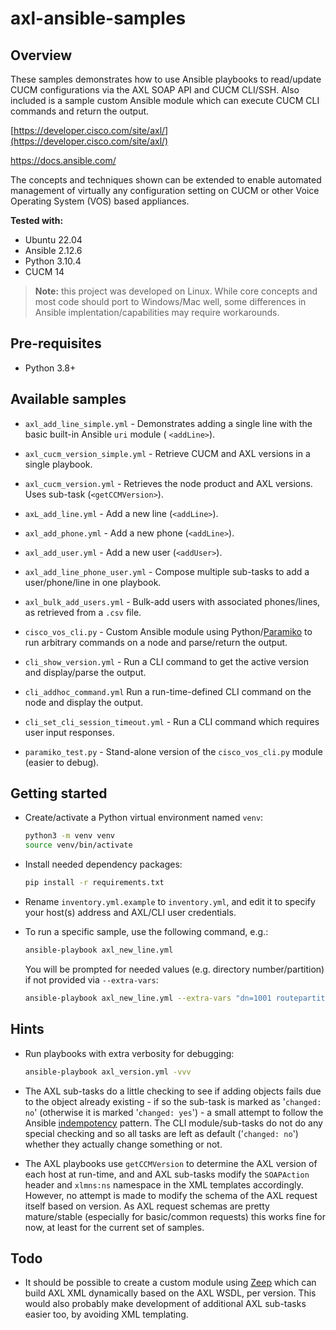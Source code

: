 # axl-ansible-samples

## Overview

These samples demonstrates how to use Ansible playbooks to read/update CUCM configurations via the AXL SOAP API and CUCM CLI/SSH.  Also included is a sample custom Ansible module which can execute CUCM CLI commands and return the output.

[https://developer.cisco.com/site/axl/](https://developer.cisco.com/site/axl/)

https://docs.ansible.com/

The concepts and techniques shown can be extended to enable automated management of virtually any configuration setting on CUCM or other Voice Operating System (VOS) based appliances.

**Tested with:**

- Ubuntu 22.04
- Ansible 2.12.6
- Python 3.10.4
- CUCM 14

> **Note:** this project was developed on Linux.  While core concepts and most code should port to Windows/Mac well, some differences in Ansible implentation/capabilities may require workarounds.

## Pre-requisites

* Python 3.8+

## Available samples

* `axl_add_line_simple.yml` - Demonstrates adding a single line with the basic built-in Ansible `uri` module ( `<addLine>`).

* `axl_cucm_version_simple.yml` - Retrieve CUCM and AXL versions in a single playbook.

* `axl_cucm_version.yml` - Retrieves the node product and AXL versions.  Uses sub-task (`<getCCMVersion>`).

* `axL_add_line.yml` - Add a new line (`<addLine>`).

* `axl_add_phone.yml` - Add a new phone (`<addLine>`).

* `axl_add_user.yml` - Add a new user (`<addUser>`).

* `axl_add_line_phone_user.yml` - Compose multiple sub-tasks to add a user/phone/line in one playbook.

* `axl_bulk_add_users.yml` - Bulk-add users with associated phones/lines, as retrieved from a `.csv` file.
 
* `cisco_vos_cli.py` - Custom Ansible module using Python/[Paramiko](https://www.paramiko.org/) to run arbitrary commands on a node and parse/return the output.

* `cli_show_version.yml` - Run a CLI command to get the active version and display/parse the output.

* `cli_addhoc_command.yml` Run a run-time-defined CLI command on the node and display the output.

* `cli_set_cli_session_timeout.yml` - Run a CLI command which requires user input responses.

* `paramiko_test.py` - Stand-alone version of the `cisco_vos_cli.py` module (easier to debug).

## Getting started

* Create/activate a Python virtual environment named `venv`:

  ```bash
  python3 -m venv venv
  source venv/bin/activate
  ```
* Install needed dependency packages:

  ```bash
  pip install -r requirements.txt
  ```

* Rename `inventory.yml.example` to `inventory.yml`, and edit it to specify your host(s) address and AXL/CLI user credentials.

* To run a specific sample, use the following command, e.g.:

  ```bash
  ansible-playbook axl_new_line.yml
  ```

  You will be prompted for needed values (e.g. directory number/partition) if not provided via `--extra-vars`:

  ```bash
  ansible-playbook axl_new_line.yml --extra-vars "dn=1001 routepartition=''"
  ```
    
 ## Hints

* Run playbooks with extra verbosity for debugging:

  ```bash
  ansible-playbook axl_version.yml -vvv
  ```

* The AXL sub-tasks do a little checking to see if adding objects fails due to the object already existing - if so the sub-task is marked as '`changed: no`' (otherwise it is marked '`changed: yes`') - a small attempt to follow the Ansible [indempotency](https://docs.ansible.com/ansible/latest/reference_appendices/glossary.html) pattern.  The CLI module/sub-tasks do not do any special checking and so all tasks are left as default ('`changed: no`') whether they actually change something or not.

* The AXL playbooks use `getCCMVersion` to determine the AXL version of each host at run-time, and and AXL sub-tasks modify the `SOAPAction` header and `xlmns:ns` namespace in the XML templates accordingly.  However, no attempt is made to modify the schema of the AXL request itself based on version.  As AXL request schemas are pretty mature/stable (especially for basic/common requests) this works fine for now, at least for the current set of samples.

## Todo

* It should be possible to create a custom module using [Zeep](https://docs.python-zeep.org/en/master/) which can build AXL XML dynamically based on the AXL WSDL, per version.  This would also probably make development of additional AXL sub-tasks easier too, by avoiding XML templating.
